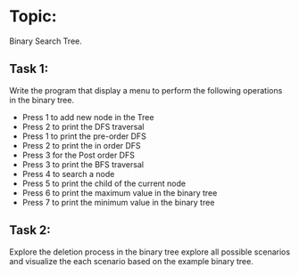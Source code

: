 # Topic:

Binary Search Tree.

## Task 1:

Write the program that display a menu to perform the following operations in the binary tree.

- Press 1 to add new node in the Tree
- Press 2 to print the DFS traversal
- Press 1 to print the pre-order DFS
- Press 2 to print the in order DFS
- Press 3 for the Post order DFS
- Press 3 to print the BFS traversal
- Press 4 to search a node
- Press 5 to print the child of the current node
- Press 6 to print the maximum value in the binary tree
- Press 7 to print the minimum value in the binary tree

## Task 2:

Explore the deletion process in the binary tree explore all possible scenarios and visualize the each
scenario based on the example binary tree.
